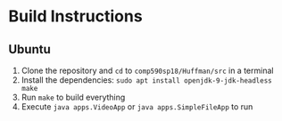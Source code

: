 # Build Instructions

## Ubuntu
1. Clone the repository and `cd` to `comp590sp18/Huffman/src` in a terminal
2. Install the dependencies: `sudo apt install openjdk-9-jdk-headless make`
3. Run `make` to build everything
4. Execute `java apps.VideoApp` or `java apps.SimpleFileApp` to run
